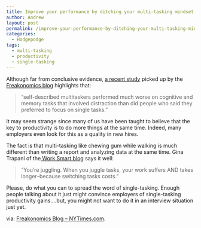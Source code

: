 ```yaml
---
title: Improve your performance by ditching your multi-tasking mindset
author: Andrew
layout: post
permalink: /improve-your-performance-by-ditching-your-multi-tasking-mindset/
categories:
  - Hodgepodge
tags:
  - multi-tasking
  - productivity
  - single-tasking
---
```

Although far from conclusive evidence, <a href="http://chronicle.com/article/Scholars-Turn-Their-Attention/63746/" target="_blank">a recent study</a> picked up by the <a href="http://freakonomics.blogs.nytimes.com/" target="_blank">Freakonomics blog</a> highlights that:

> “self-described multitaskers performed much worse on cognitive and memory tasks that involved distraction than did people who said they preferred to focus on single tasks.”

It may seem strange since many of us have been taught to believe that the key to productivity is to do more things at the same time. Indeed, many employers even look for this as a quality in new hires.

The fact is that multi-tasking like chewing gum while walking is much different than writing a report and analyzing data at the same time. Gina Trapani of the<a href="http://www.fastcompany.com/article/work-smart-stop-multi-tasking-and-do-one-thing-at-a-time" target="_blank"> Work Smart blog</a> says it well:

> &#8220;You&#8217;re juggling. When you juggle tasks, your work suffers AND takes longer&#8211;because switching tasks costs.&#8221;

Please, do what you can to spread the word of single-tasking. Enough people talking about it just might convince employers of single-tasking productivity gains&#8230;.but, you might not want to do it in an interview situation just yet.

via: [Freakonomics Blog &#8211; NYTimes.com][1].

 [1]: http://freakonomics.blogs.nytimes.com/2010/03/02/pay-attention/